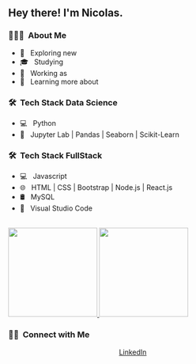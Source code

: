 <h2> Hey there! I'm Nicolas.</h2>

<h3> 👨🏻‍💻 &nbsp;About Me </h3>

- 🤔 &nbsp; Exploring new 
- 🎓 &nbsp; Studying
- 💼 &nbsp; Working as
- 🌱 &nbsp; Learning more about

<h3> 🛠 &nbsp;Tech Stack Data Science</h3>

- 💻 &nbsp; Python
- 🔧 &nbsp; Jupyter Lab | Pandas | Seaborn | Scikit-Learn

<h3> 🛠 &nbsp;Tech Stack FullStack</h3>

- 💻 &nbsp; Javascript
- 🌐 &nbsp; HTML | CSS | Bootstrap | Node.js | React.js
- 🛢 &nbsp; MySQL
- 🔧 &nbsp; Visual Studio Code

<br/>

<a href="https://github.com/piazzanicolas">
  <img height="180em" src="https://github-readme-stats.vercel.app/api?username=piazzanicolas&theme=buefy&show_icons=true" />
  <img height="180em" src="https://github-readme-stats.vercel.app/api/top-langs/?username=piazzanicolas&theme=buefy&layout=compact" />
</a>

<br/>

<h3> 🤝🏻 &nbsp;Connect with Me </h3>

<p align="center">
<a href="https://www.linkedin.com/in/nicopiazza/">LinkedIn</a>
</p>
